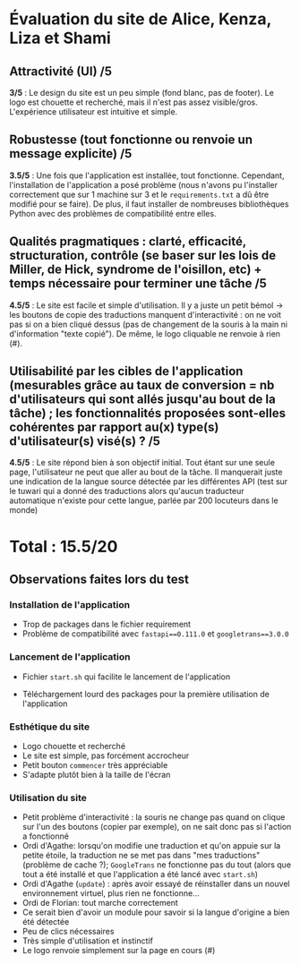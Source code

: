 # Évaluation du site de Alice, Kenza, Liza et Shami

## Attractivité (UI) /5
**3/5** : Le design du site est un peu simple (fond blanc, pas de footer). Le logo est chouette et recherché, mais il n'est pas assez visible/gros. L'expérience utilisateur est intuitive et simple.

## Robustesse (tout fonctionne ou renvoie un message explicite) /5
**3.5/5** : Une fois que l'application est installée, tout fonctionne. Cependant, l'installation de l'application a posé problème (nous n'avons pu l'installer correctement que sur 1 machine sur 3 et le `requirements.txt` a dû être modifié pour se faire). De plus, il faut installer de nombreuses bibliothèques Python avec des problèmes de compatibilité entre elles.

## Qualités pragmatiques : clarté, efficacité, structuration, contrôle (se baser sur les lois de Miller, de Hick, syndrome de l'oisillon, etc) + temps nécessaire pour terminer une tâche /5
**4.5/5** : Le site est facile et simple d'utilisation. Il y a juste un petit bémol → les boutons de copie des traductions manquent d'interactivité : on ne voit pas si on a bien cliqué dessus (pas de changement de la souris à la main ni d'information "texte copié"). De même, le logo cliquable ne renvoie à rien (#).

## Utilisabilité par les cibles de l'application (mesurables grâce au taux de conversion = nb d'utilisateurs qui sont allés jusqu'au bout de la tâche) ; les fonctionnalités proposées sont-elles cohérentes par rapport au(x) type(s) d'utilisateur(s) visé(s) ? /5
**4.5/5** : Le site répond bien à son objectif initial. Tout étant sur une seule page, l'utilisateur ne peut que aller au bout de la tâche. Il manquerait juste une indication de la langue source détectée par les différentes API (test sur le tuwari qui a donné des traductions alors qu'aucun traducteur automatique n'existe pour cette langue, parlée par 200 locuteurs dans le monde)

# Total : 15.5/20

## Observations faites lors du test
### Installation de l'application
- Trop de packages dans le fichier requirement
- Problème de compatibilité avec `fastapi==0.111.0` et `googletrans==3.0.0`

### Lancement de l'application
+ Fichier `start.sh` qui facilite le lancement de l'application
- Téléchargement lourd des packages pour la première utilisation de l'application

### Esthétique du site
- Logo chouette et recherché
- Le site est simple, pas forcément accrocheur
- Petit bouton `commencer` très appréciable
- S'adapte plutôt bien à la taille de l'écran

### Utilisation du site
- Petit problème d'interactivité : la souris ne change pas quand on clique sur l'un des boutons (copier par exemple), on ne sait donc pas si l'action a fonctionné
- Ordi d'Agathe: lorsqu'on modifie une traduction et qu'on appuie sur la petite étoile, la traduction ne se met pas dans "mes traductions" (problème de cache ?); `GoogleTrans` ne fonctionne pas du tout (alors que tout a été installé et que l'application a été lancé avec `start.sh`)
- Ordi d'Agathe (`update`) : après avoir essayé de réinstaller dans un nouvel environnement virtuel, plus rien ne fonctionne...
- Ordi de Florian: tout marche correctement
- Ce serait bien d'avoir un module pour savoir si la langue d'origine a bien été détectée
- Peu de clics nécessaires
- Très simple d'utilisation et instinctif
- Le logo renvoie simplement sur la page en cours (#)
